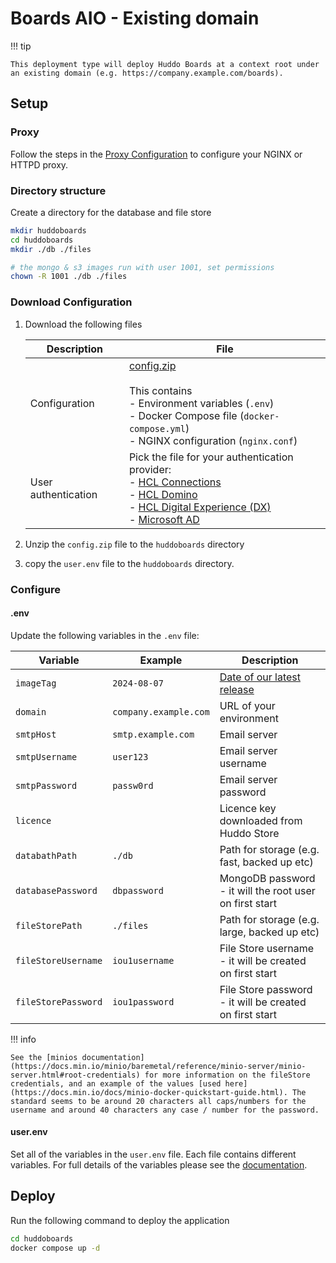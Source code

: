 # Boards AIO - Existing domain

!!! tip

    This deployment type will deploy Huddo Boards at a context root under an existing domain (e.g. https://company.example.com/boards).

## Setup

### Proxy

Follow the steps in the [Proxy Configuration](./proxy.md) to configure your NGINX or HTTPD proxy.

### Directory structure

Create a directory for the database and file store

```bash
mkdir huddoboards
cd huddoboards
mkdir ./db ./files

# the mongo & s3 images run with user 1001, set permissions
chown -R 1001 ./db ./files
```

### Download Configuration

1.  Download the following files

    | Description         | File                                                                                                                                                                                                                                                   |
    | ------------------- | ------------------------------------------------------------------------------------------------------------------------------------------------------------------------------------------------------------------------------------------------------ |
    | Configuration       | [config.zip](./config.zip)</br></br>This contains</br>- Environment variables (`.env`)</br>- Docker Compose file (`docker-compose.yml`)</br>- NGINX configuration (`nginx.conf`)                                                                       |
    | User authentication | Pick the file for your authentication provider:</br>- [HCL Connections](../auth/connections/user.env)</br>- [HCL Domino](../auth/domino/user.env)</br>- [HCL Digital Experience (DX)](../auth/dx/user.env)</br>- [Microsoft AD](../auth/msad/user.env) |

1.  Unzip the `config.zip` file to the `huddoboards` directory
1.  copy the `user.env` file to the `huddoboards` directory.

### Configure

#### .env

Update the following variables in the `.env` file:

| Variable            | Example               | Description                                             |
| ------------------- | --------------------- | ------------------------------------------------------- |
| `imageTag`          | `2024-08-07`          | [Date of our latest release](../../releases.md)         |
| `domain`            | `company.example.com` | URL of your environment                                 |
| `smtpHost`          | `smtp.example.com`    | Email server                                            |
| `smtpUsername`      | `user123`             | Email server username                                   |
| `smtpPassword`      | `passw0rd`            | Email server password                                   |
| `licence`           |                       | Licence key downloaded from Huddo Store                 |
| `databathPath`      | `./db`                | Path for storage (e.g. fast, backed up etc)             |
| `databasePassword`  | `dbpassword`          | MongoDB password - it will the root user on first start |
| `fileStorePath`     | `./files`             | Path for storage (e.g. large, backed up etc)            |
| `fileStoreUsername` | `iou1username`        | File Store username - it will be created on first start |
| `fileStorePassword` | `iou1password`        | File Store password - it will be created on first start |

!!! info

    See the [minios documentation](https://docs.min.io/minio/baremetal/reference/minio-server/minio-server.html#root-credentials) for more information on the fileStore credentials, and an example of the values [used here](https://docs.min.io/docs/minio-docker-quickstart-guide.html). The standard seems to be around 20 characters all caps/numbers for the username and around 40 characters any case / number for the password.

#### user.env

Set all of the variables in the `user.env` file. Each file contains different variables. For full details of the variables please see the [documentation](../../env/common.md#provider-specific-options).

## Deploy

Run the following command to deploy the application

```bash
cd huddoboards
docker compose up -d
```
